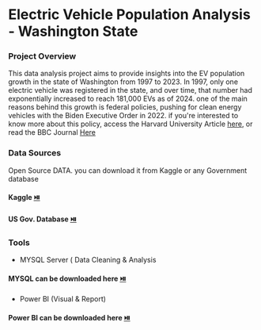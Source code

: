 # Electric Vehicle Population Analysis - Washington State

### Project Overview

This data analysis project aims to provide insights into the EV population growth in the state of Washington from 1997 to 2023. In 1997, only one electric vehicle was registered in the state, and over time, that number had exponentially increased to reach 181,000 EVs as of 2024. one of the main reasons behind this growth is federal policies, pushing for clean energy vehicles with the Biden Executive Order in 2022. if you're interested to know more about this policy, access the Harvard University Article [here](https://hls.harvard.edu/today/what-the-us-is-getting-right-and-wrong-about-the-move-to-electric-vehicles/), or read the BBC Journal [Here](https://www.bbc.com/news/business-57253947)



### Data Sources

Open Source DATA. you can download it from Kaggle or any Government database 
#### Kaggle [⏯️](https://www.kaggle.com/)
#### US Gov. Database [⏯️](https://data.gov/)


### Tools
-  MYSQL Server ( Data Cleaning & Analysis
#### MYSQL can be downloaded here [⏯️](https://www.mysql.com/)
     
-  Power BI (Visual & Report)
#### Power BI can be downloaded here [⏯️](https://www.microsoft.com/en-us/power-platform/products/power-bi/landing/free-account?ef_id=_k_055210d52cbc1859b4b5768f14a361e4_k_&OCID=AIDcmm80atqgos_SEM__k_055210d52cbc1859b4b5768f14a361e4_k_&msclkid=055210d52cbc1859b4b5768f14a361e4)
